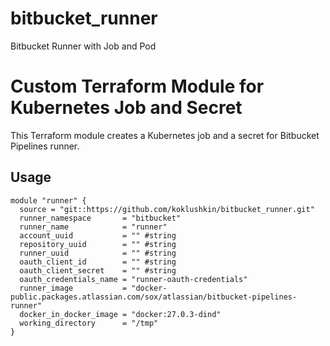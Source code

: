 # bitbucket_runner
Bitbucket Runner with Job and Pod
# Custom Terraform Module for Kubernetes Job and Secret

This Terraform module creates a Kubernetes job and a secret for Bitbucket Pipelines runner.

## Usage

```hcl
module "runner" {
  source = "git::https://github.com/koklushkin/bitbucket_runner.git"
  runner_namespace       = "bitbucket"
  runner_name            = "runner"
  account_uuid           = "" #string
  repository_uuid        = "" #string
  runner_uuid            = "" #string
  oauth_client_id        = "" #string
  oauth_client_secret    = "" #string
  oauth_credentials_name = "runner-oauth-credentials"
  runner_image           = "docker-public.packages.atlassian.com/sox/atlassian/bitbucket-pipelines-runner"
  docker_in_docker_image = "docker:27.0.3-dind"
  working_directory      = "/tmp"
}
